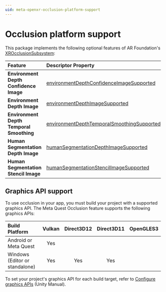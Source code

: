 ```yaml
---
uid: meta-openxr-occlusion-platform-support
---
```

# Occlusion platform support

This package implements the following optional features of AR Foundation's [XROcclusionSubsystem](xref:UnityEngine.XR.ARSubsystems.XROcclusionSubsystem):

| Feature | Descriptor Property | Supported |
| :------ | :------------------ | :-------: |
| **Environment Depth Confidence Image** | [environmentDepthConfidenceImageSupported](xref:UnityEngine.XR.ARSubsystems.XROcclusionSubsystemDescriptor.environmentDepthConfidenceImageSupported) | |
| **Environment Depth Image** | [environmentDepthImageSupported](xref:UnityEngine.XR.ARSubsystems.XROcclusionSubsystemDescriptor.environmentDepthImageSupported) | Yes |
| **Environment Depth Temporal Smoothing** | [environmentDepthTemporalSmoothingSupported](xref:UnityEngine.XR.ARSubsystems.XROcclusionSubsystemDescriptor.environmentDepthTemporalSmoothingSupported) | |
| **Human Segmentation Depth Image** | [humanSegmentationDepthImageSupported](xref:UnityEngine.XR.ARSubsystems.XROcclusionSubsystemDescriptor.humanSegmentationDepthImageSupported) | |
| **Human Segmentation Stencil Image** | [humanSegmentationStencilImageSupported](xref:UnityEngine.XR.ARSubsystems.XROcclusionSubsystemDescriptor.humanSegmentationStencilImageSupported)

## Graphics API support

To use occlusion in your app, you must build your project with a supported graphics API. The Meta Quest Occlusion feature supports the following graphics APIs:

| Build Platform | Vulkan | Direct3D12 | Direct3D11 | OpenGLES3 |
| :------------- | :----: | :--------: | :--------: | :-------: |
| Android or Meta Quest | Yes | | | |
| Windows (Editor or standalone) | Yes | Yes | Yes | |

To set your project's graphics API for each build target, refer to [Configure graphics APIs](xref:um-configure-graphics-apis) (Unity Manual).
